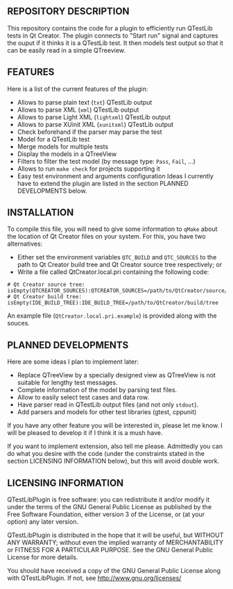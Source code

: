 REPOSITORY DESCRIPTION
----------------------

This repository contains the code for a plugin to efficiently run QTestLib
tests in Qt Creator. The plugin connects to "Start run" signal and captures
the ouput if it thinks it is a QTestLib test. It then models test output so
that it can be easily read in a simple QTreeview.

FEATURES
--------

Here is a list of the current features of the plugin:
- Allows to parse plain text (`txt`) QTestLib output
- Allows to parse XML (`xml`) QTestLib output
- Allows to parse Light XML (`lightxml`) QTestLib output
- Allows to parse XUinit XML (`xunitxml`) QTestLib output
- Check beforehand if the parser may parse the test 
- Model for a QTestLib test
- Merge models for multiple tests
- Display the models in a QTreeView
- Filters to filter the test model (by message type: `Pass`, `Fail`, ...)
- Allows to run `make check` for projects supporting it
- Easy test environment and arguments configuration
Ideas I currently have to extend the plugin are listed in the 
section PLANNED DEVELOPMENTS below.

INSTALLATION
------------

To compile this file, you will need to give some information to `qMake` about
the location of Qt Creator files on your system. For this, you have two
alternatives:
- Either set the environment variables `QTC_BUILD` and `QTC_SOURCES` to the
path to Qt Creator build tree and Qt Creator source tree respectively; or
- Write a file called QtCreator.local.pri containing the following code:
```qmake
# Qt Creator source tree:
isEmpty(QTCREATOR_SOURCES):QTCREATOR_SOURCES=/path/to/QtCreator/source/tree
# Qt Creator build tree:
isEmpty(IDE_BUILD_TREE):IDE_BUILD_TREE=/path/to/QtCreator/build/tree
```
An example file (`QtCreator.local.pri.example`) is provided along with the souces.

PLANNED DEVELOPMENTS
--------------------

Here are some ideas I plan to implement later:
- Replace QTreeView by a specially designed view as QTreeView is not suitable
for lengthy test messages.
- Complete information of the model by parsing test files.
- Allow to easily select test cases and data row.
- Have parser read in QTestLib output files (and not only `stdout`).
- Add parsers and models for other test libraries (gtest, cppunit)

If you have any other feature you will be interested in, please let me know.
I will be pleased to develop it if I think it is a mush have.

If you want to implement extension, also tell me please. Admittedly you
can do what you desire with the code (under the constraints stated in the
section LICENSING INFORMATION below), but this will avoid double work.

LICENSING INFORMATION
---------------------

QTestLibPlugin is free software: you can redistribute it and/or modify
it under the terms of the GNU General Public License as published by
the Free Software Foundation, either version 3 of the License, or
(at your option) any later version.

QTestLibPlugin is distributed in the hope that it will be useful,
but WITHOUT ANY WARRANTY; without even the implied warranty of
MERCHANTABILITY or FITNESS FOR A PARTICULAR PURPOSE. See the
GNU General Public License for more details.

You should have received a copy of the GNU General Public License
along with QTestLibPlugin. If not, see http://www.gnu.org/licenses/
